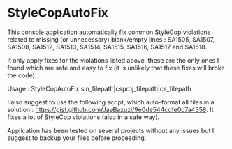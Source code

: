StyleCopAutoFix
===============
This console application automatically fix common StyleCop violations related to missing (or unnecessary) blank/empty lines : SA1505, SA1507, SA1508, SA1512, SA1513, SA1514, SA1515, SA1516, SA1517 and SA1518.

It only apply fixes for the violations listed above, these are the only ones I found which are safe and easy to fix (it is unlikely that these fixes will broke the code).

Usage : StyleCopAutoFix sln_filepath|csproj_filepath|cs_filepath
     
I also suggest to use the following script, which auto-format all files in a solution : https://gist.github.com/JayBazuzi/9e0de544cdfe0c7a4358. It fixes a lot of StyleCop violations (also in a safe way).

Application has been tested on several projects without any issues but I suggest to backup your files before proceeding.